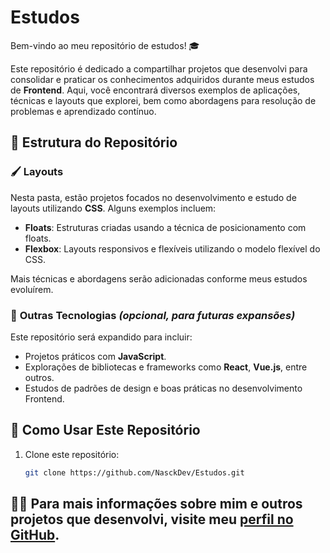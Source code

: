 # Estudos

Bem-vindo ao meu repositório de estudos! 🎓

Este repositório é dedicado a compartilhar projetos que desenvolvi para consolidar e praticar os conhecimentos adquiridos durante meus estudos de **Frontend**. Aqui, você encontrará diversos exemplos de aplicações, técnicas e layouts que explorei, bem como abordagens para resolução de problemas e aprendizado contínuo.

## 📂 Estrutura do Repositório

### 🖌️ **Layouts**
Nesta pasta, estão projetos focados no desenvolvimento e estudo de layouts utilizando **CSS**. Alguns exemplos incluem:
- **Floats**: Estruturas criadas usando a técnica de posicionamento com floats.
- **Flexbox**: Layouts responsivos e flexíveis utilizando o modelo flexível do CSS.

Mais técnicas e abordagens serão adicionadas conforme meus estudos evoluírem.

### 🔧 **Outras Tecnologias** *(opcional, para futuras expansões)*
Este repositório será expandido para incluir:
- Projetos práticos com **JavaScript**.
- Explorações de bibliotecas e frameworks como **React**, **Vue.js**, entre outros.
- Estudos de padrões de design e boas práticas no desenvolvimento Frontend.

## 🚀 Como Usar Este Repositório
1. Clone este repositório:
   ```bash
   git clone https://github.com/NasckDev/Estudos.git

👨‍💻 Para mais informações sobre mim e outros projetos que desenvolvi, visite meu [perfil no GitHub](https://github.com/NasckDev).
--
